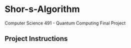# Shor-s-Algorithm
Computer Science 491 - Quantum Computing Final Project


## Project Instructions
